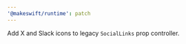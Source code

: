 ```yaml
---
'@makeswift/runtime': patch
---
```


Add X and Slack icons to legacy `SocialLinks` prop controller.
